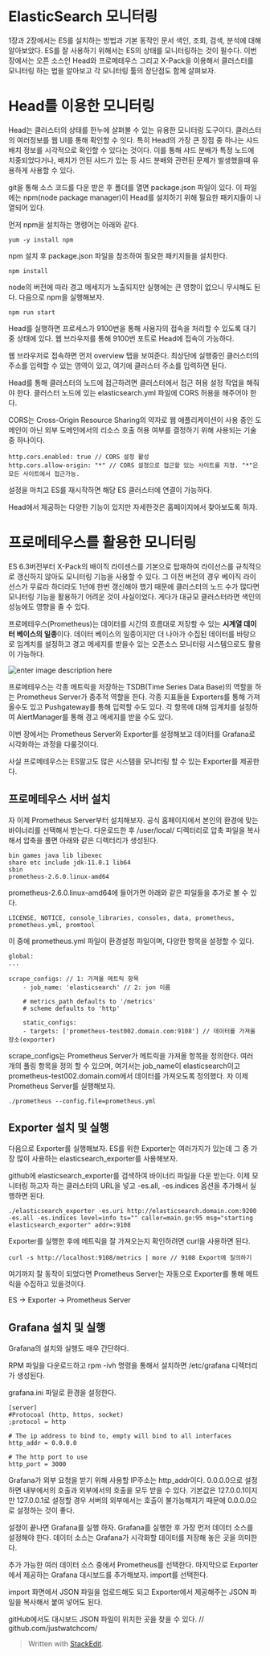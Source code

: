 # ElasticSearch 모니터링

1장과 2장에서는 ES를 설치하는 방법과 기본 동작인 문서 색인, 조회, 검색, 분석에 대해 알아보았다. ES를 잘 사용하기 위해서는 ES의 상태를 모니터링하는 것이 필수다. 이번 장에서는 오픈 소스인 Head와 프로메테우스 그리고 X-Pack을 이용해서 클러스터를 모니터링 하는 법을 알아보고 각 모니터링 툴의 장단점도 함께 살펴보자.

# Head를 이용한 모니터링

Head는 클러스터의 상태를 한누에 살펴볼 수 있는 유용한 모니터링 도구이다. 클러스터의 여러정보를 웹 UI를 통해 확인할 수 잇다. 특히 Head의 가장 큰 장점 중 하나는 샤드 배치 정보를 시각적으로 확인할 수 있다는 것이다. 이를 통해 샤드 분배가 특정 노드에 치중되었다거나, 배치가 안된 샤드가 있는 등 샤드 분배와 관련된 문제가 발생했을때 유용하게 사용할 수 있다. 

git을 통해 소스 코드를 다운 받은 후 폴더를 열면 package.json 파일이 있다. 이 파일에는 npm(node package manager)이 Head를 설치하기 위해 필요한 패키지들이 나열되어 있다. 

먼저 npm을 설치하는 명령어는 아래와 같다. 
```
yum -y install npm
```

npm 설치 후 package.json 파일을 참조하여 필요한 패키지들을 설치한다.

```
npm install
```

node의 버전에 따라 경고 메세지가 노출되지만 실행에는 큰 영향이 없으니 무시해도 된다. 다음으로 npm을 실행해보자.

```
npm run start
```

Head를 실행하면 프로세스가 9100번을 통해 사용자의 접속을 처리할 수 있도록 대기 중 상태에 있다. 웹 브라우저를 통해 9100번 포트로 Head에 접속이 가능하다. 

웹 브라우저로 접속하면 먼저 overview 탭을 보여준다. 최상단에 실행중인 클러스터의 주소를 입력할 수 있는 영역이 있고, 여기에 클러스터 주소를 입력하면 된다. 

Head를 통해 클러스터의 노드에 접근하려면 클러스터에서 접근 허용 설정 작업을 해줘야 한다. 클러스터 노드에 있는 elasticsearch.yml 파일에 CORS 허용을 해주어야 한다. 

CORS는 Cross-Origin Resource Sharing의 약자로 웹 애플리케이션이 사용 중인 도메인이 아닌 외부 도메인에서의 리소스 호출 허용 여부를 결정하기 위해 사용되는 기술 중 하나이다. 

```
http.cors.enabled: true // CORS 설정 활성
http.cors.allow-origin: "*" // CORS 설정으로 접근할 있는 사이트를 지정. "*"은 모든 사이트에서 접근가능.
```

설정을 마치고 ES를 재시작하면 해당 ES 클러스터에 연결이 가능하다. 

Head에서 제공하는 다양한 기능이 있지만 자세한것은 홈페이지에서 찾아보도록 하자.

# 프로메테우스를 활용한 모니터링

ES 6.3버전부터 X-Pack의 배이직 라이센스를 기본으로 탑재하여 라이선스를 규칙적으로 갱신하지 않아도 모니터링 기능을 사용할 수 있다. 그 이전 버전의 경우 베이직 라이선스가 무료라 하더라도 1년에 한번 갱신해야 했기 때문에 클러스터의 노드 수가 많다면 모니터링 기능을 활용하기 어려운 것이 사실이었다. 게다가 대규모 클러스터라면 색인의 성능에도 영향을 줄 수 있다. 

프로메테우스(Prometheus)는 데이터를 시간의 흐름대로 저장할 수 있는 **시계열 데이터 베이스의 일종**이다. 데이터 베이스의 일종이지만 더 나아가 수집된 데이터를 바탕으로 임계치를 설정하고 경고 메세지를 받을수 있는 오픈소스 모니터링 시스템으로도 활용이 가능하다. 

![enter image description here](https://img1.daumcdn.net/thumb/R800x0/?scode=mtistory2&fname=https://t1.daumcdn.net/cfile/tistory/997CAA3F5A815A361C)

프로메테우스는 각종 메트릭을 저장하는 TSDB(Time Series Data Base)의 역할을 하는 Prometheus Server가 중추적 역할을 한다. 각종 지표들을 Exporters를 통해 가져올수도 있고 Pushgateway를 통해 입력할 수도 있다. 각 항목에 대해 임계치를 설정하여 AlertManager를 통해 경고 메세지를 받을 수도 있다.

이번 장에서는 Prometheus Server와 Exporter를 설정해보고 데이터를 Grafana로 시각화하는 과정을 다룰것이다.

사실 프로메테우스는 ES말고도 많은 시스템을 모니터링 할 수 있는 Exporter를 제공한다. 

## 프로메테우스 서버 설치

자 이제 Prometheus Server부터 설치해보자. 공식 홈페이지에서 본인의 환경에 맞는 바이너리를 선택해서 받는다. 다운로드한 후 /user/local/ 디렉터리로 압축 파일을 복사해서 압축을 풀면 아래와 같은 디렉터리가 생성된다. 

```
bin games java lib libexec 
share etc include jdk-11.0.1 lib64
sbin
prometheus-2.6.0.linux-amd64
```
prometheus-2.6.0.linux-amd64에 들어가면 아래와 같은 파일들을 추가로 볼 수 있다.

```
LICENSE, NOTICE, console_libraries, consoles, data, prometheus, prometheus.yml, promtool
```

이 중에 prometheus.yml 파일이 환경설정 파일이며, 다양한 항목을 설정할 수 있다. 

```
global:
... 

scrape_configs: // 1: 가져올 메트릭 항목
	- job_name: 'elasticsearch' // 2: jon 이름

	# metrics_path defaults to '/metrics'
	# scheme defaults to 'http'

	static_configs:
	- targets: ['prometheus-test002.domain.com:9108'] // 데이터를 가져올 장소(exporter)
```

scrape_configs는 Prometheus Server가 메트릭을 가져올 항목을 정의한다. 여러 개의 풀링 항목을 정의 할 수 있으며, 여기서는 job_name이 elasticsearch이고 prometheus-test002.domain.com에서 데이터를 가져오도록 정의했다. 자 이제 Prometheus Server를 실행해보자.

```
./prometheus --config.file=prometheus.yml
```

## Exporter 설치 및 실행

다음으로 Exporter를 실행해보자. ES를 위한 Exporter는 여러가지가 있는데 그 중 가장 많이 사용하는 elasticsearch_exporter를 사용해보자.

github에 elasticsearch_exporter를 검색하여 바이너리 파일을 다운 받는다. 이제 모니터링 하고자 하는 클러스터의 URL을 넣고 -es.all, -es.indices 옵션을 추가해서 실행하면 된다. 

```
./elasticsearch_exporter -es.uri http://elasticsearch.domain.com:9200 -es.all -es.indices level=info ts="" caller=main.go:95 msg="starting elasticsearch_exporter" addr=:9108
``` 

Exporter를 실행한 후에 메트릭을 잘 가져오는지 확인하려면 curl을 사용하면 된다. 
```
curl -s http://localhost:9108/metrics | more // 9108 Export에 질의하기 
```

여기까지 잘 동작이 되었다면 Prometheus Server는 자동으로 Exporter를 통해 메트릭을 수집하고 있을것이다. 

ES -> Exporter -> Prometheus Server

## Grafana 설치 및 실행

Grafana의 설치와 실행도 매우 간단하다. 

RPM 파일을 다운로드하고 rpm -ivh 명령을 통해서 설치하면 /etc/grafana 디렉터리가 생성된다.

grafana.ini 파일로 환경을 설정한다. 

```
[server]
#Protocoal (http, https, socket)
;protocol = http

# The ip address to bind to, empty will bind to all interfaces 
http_addr = 0.0.0.0

# The http port to use
http_port = 3000

```

Grafana가 외부 요청을 받기 위해 사용할 IP주소는 http_addr이다. 0.0.0.0으로 설정하면 내부에서의 호출과 외부에서의 호출을 모두 받을 수 있다. 기본값은 127.0.0.1이지만 127.0.0.1로 설정할 경우 서버의 외부에서는 호출이 불가능해지기 때문에 0.0.0.0으로 설정하는 것이 좋다.

설정이 끝나면 Grafana를 실행 하자. Grafana를 실행한 후 가장 먼저 데이터 소스를 설정해야 한다. 데이터 소스는 Grafana가 시각화할 데이터를 저장해 놓은 곳을 의미한다.

추가 가능한 여러 데이터 소스 중에서 Prometheus를 선택한다. 마지막으로 Exporter에서 제공하는 Grafana 대시보드를 추가해보자. import를 선택한다. 

import 화면에서 JSON 파일을 업로드해도 되고 Exporter에서 제공해주는 JSON 파일을 복사해서 붙여 넣어도 된다.

gitHub에서도 대시보드 JSON 파일이 위치한 곳을 찾을 수 있다.
// github.com/justwatchcom/






> Written with [StackEdit](https://stackedit.io/).
<!--stackedit_data:
eyJoaXN0b3J5IjpbLTEzMDY1MTczMTUsMTgxMTExMzg4MCwtMT
E5MzI1Njg1OCwtODcyMTgzNzU5LC0xNzA1NjE5ODE2LDQ0MTAw
NzY5OCwtMTY0NTMzMTk4Myw3MzQyNTIxODcsMTA0MTM3NzA1LC
04MzMzNzIwNjIsLTc5NjUxMjUwOCwtOTE1NTU4NzEzLDEwOTAz
NTIwMjAsMTM4Njg4OTQ2NSwtMTA3MjgzMjcxOCwtMjA1OTU5MT
AzMCwtMTMxMDcwODk3Nyw3MzA5OTgxMTZdfQ==
-->